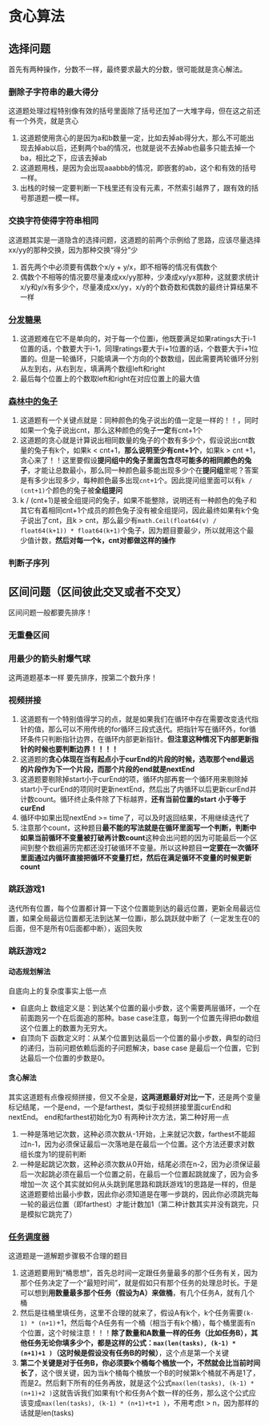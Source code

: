 # 贪心算法


## 选择问题
首先有两种操作，分数不一样，最终要求最大的分数，很可能就是贪心解法。
### 删除子字符串的最大得分
这道题处理过程特别像有效的括号里面除了括号还加了一大堆字母，但在这之前还有一个外壳，就是贪心
1. 这道题使用贪心的是因为a和b数量一定，比如去掉ab得分大，那么不可能出现去掉ab以后，还剩两个ba的情况，也就是说不去掉ab也最多只能去掉一个ba，相比之下，应该去掉ab
2. 这道题用栈，是因为会出现aaabbb的情况，即嵌套的ab，这个和有效的括号一样。
3. 出栈的时候一定要判断一下栈里还有没有元素，不然索引越界了，跟有效的括号那道题一模一样。 

### 交换字符使得字符串相同
这道题其实是一道隐含的选择问题，这道题的前两个示例给了思路，应该尽量选择xx/yy的那种交换，因为那种交换“得分”少
1. 首先两个中必须要有偶数个x/y + y/x，即不相等的情况有偶数个
2. 偶数个不相等的情况要尽量凑成xx/yy那种，少凑成xy/yx那种，这就要求统计x/y和y/x有多少个，尽量凑成xx/yy，x/y的个数奇数和偶数的最终计算结果不一样

### [分发糖果](https://leetcode-cn.com/problems/candy/)

1. 这道题难在它不是单向的，对于每一个位置i，他既要满足如果ratings大于i-1位置的话，个数要大于i-1，同理ratings要大于i+1位置的话，个数要大于i+1位置的。但是一轮循环，只能填满一个方向的个数数组，因此需要两轮循环分别从左到右，从右到左，填满两个数组left和right
2. 最后每个位置上的个数取left和right在对应位置上的最大值

### [森林中的兔子](https://leetcode-cn.com/problems/rabbits-in-forest/)

1. 这道题有一个关键点就是：同种颜色的兔子说出的值一定是一样的！！，同时如果一个兔子说出cnt，那么这种颜色的兔子**一定**有cnt+1个
2. 这道题的贪心就是计算说出相同数量的兔子的个数有多少个，假设说出cnt数量的兔子有k个，如果k < cnt+1，**那么说明至少有cnt+1个**，如果k > cnt +1，贪心来了！！这里要假设**提问组中的兔子里面包含尽可能多的相同颜色的兔子**，才能让总数最小，那么同一种颜色最多能出现多少个在**提问组**里呢？答案是有多少出现多少，每种颜色最多出现`cnt+1`个。因此提问组里面可以有`k / (cnt+1)`个颜色的兔子被**全组提问**
3. k / (cnt+1)是被全组提问的兔子，如果不能整除，说明还有一种颜色的兔子和其它有着相同cnt+1个成员的颜色兔子没有被全组提问，因此最终如果有k个兔子说出了cnt，且k > cnt，那么最少有`math.Ceil(float64(v) / float64(k+1)) * float64(k+1)`个兔子，因为题目要最少，所以就用这个最少值计数，**然后对每一个k，cnt对都做这样的操作**

### 判断子序列

## 区间问题（区间彼此交叉或者不交叉）
区间问题一般都要先排序！

### 无重叠区间

### 用最少的箭头射爆气球
这两道题基本一样
要先排序，按第二个数升序！


### 视频拼接
1. 这道题有一个特别值得学习的点，就是如果我们在循环中存在需要改变迭代指针的值，那么可以不用传统的for循环三段式迭代。把指针写在循环外，for循环条件只判断指针边界，在循环内部更新指针。**但注意这种情况下内部更新指针的时候也要判断边界！！！！**
1. 这道题的**贪心体现在当有起点小于curEnd的片段的时候，选取那个end最远的片段作为下一个片段，而那个片段的end就是nextEnd**
1. 这道题要剔除掉start小于curEnd的项，循环内部再套一个循环用来剔除掉start小于curEnd的项同时更新nextEnd，然后出了内循环以后更新curEnd并计数count。循环终止条件除了下标越界，**还有当前位置的start 小于等于curEnd**
1. 循环中如果出现nextEnd >= time了，可以及时返回结果，不用继续迭代了
2. 注意那个count，这种题目**最不能的写法就是在循环里面写一个判断，判断中如果当前循环不变量被打破再计数count**这种会出问题的因为可能最后一个区间到整个数组遍历完都还没打破循环不变量。所以这种题目**一定要在一次循环里面通过内循环直接把循环不变量打烂，然后在满足循环不变量的时候更新count**

### 跳跃游戏1

迭代所有位置，每个位置都计算一下这个位置能到达的最远位置，更新全局最远位置，如果全局最远位置都无法到达某一位置i，那么跳跃就中断了（一定发生在0的后面，但不是所有0后面都中断），返回失败

### 跳跃游戏2
#### 动态规划解法
自底向上的复杂度事实上低一点
+ 自底向上
  数组定义是：到达某个位置的最小步数，这个需要两层循环，一个在前面跑另一个在后面追的那种。base case注意，每到一个位置先得把dp数组这个位置上的数置为无穷大。
+ 自顶向下
  函数定义时：从某个位置到达最后一个位置的最小步数，典型的动归的递归，当前问题依赖后面的子问题解决，base case 是最后一个位置，它到达最后一个位置的步数是0。
#### 贪心解法
其实这道题有点像视频拼接，但又不全是，**这两道题最好对比一下**，还是两个变量标记结尾，一个是end，一个是farthest，类似于视频拼接里面curEnd和nextEnd。
end和farthest初始化为0
有两种计次方法，第二种好用一点
1. 一种是落地记次数，这种必须次数从-1开始，上来就记次数，farthest不能超过n-1，因为必须保证最后一次落地是在最后一个位置。这个方法还要求对数组长度为1的提前判断
2. 一种是起跳记次数，这种必须次数从0开始，结尾必须在n-2，因为必须保证最后一次起跳必须在最后一个位置之前，在最后一个位置起跳就废了，因为会多增加一次
这个其实就如何从头跳到尾思路和跳跃游戏1的思路是一样的，但是这道题要给出最小步数，因此你必须知道是在哪一步跳的，因此你必须跳完每一轮的最远位置（即farthest）才能计数加1（第二种计数其实并没有跳完，只是模拟它跳完了）



### [任务调度器](https://leetcode-cn.com/problems/task-scheduler/)

这道题是一道解题步骤极不合理的题目

1. 这道题要用到“桶思想”，首先总时间一定跟任务量最多的那个任务有关，因为那个任务决定了一个“最短时间”，就是假如只有那个任务的处理总时长。于是可以想到**用数量最多那个任务（假设为A）来做桶**，有几个任务A，就有几个桶
2. 然后是往桶里填任务，这里不合理的就来了，假设A有k个，k个任务需要`(k-1) * (n+1)`+1，然后每个A任务有一个桶（相当于有k个桶），每个桶里面有n个位置，这个时候注意！！！**除了数量和A数量一样的任务（比如任务B），其他任务无论你填多少个，都是这样的公式：`max(len(tasks), (k-1) * (n+1)+1 )`（这时候是假设没有任务B的时候）**，这个点是第一个关键
3. **第二个关键是对于任务B，你必须要k个桶每个桶放一个，不然就会比当前时间长了**，这个很关键，因为当k个桶每个桶放一个B的时候第k个桶就不再是1了，而是2。然后剩下所有的任务再放，就是这个公式`max(len(tasks), (k-1) * (n+1)+2 )`这就告诉我们如果有t个和任务A个数一样的任务，那么这个公式应该变成`max(len(tasks), (k-1) * (n+1)+t+1 )`，不用考虑t > n，因为那样的话就是len(tasks)
